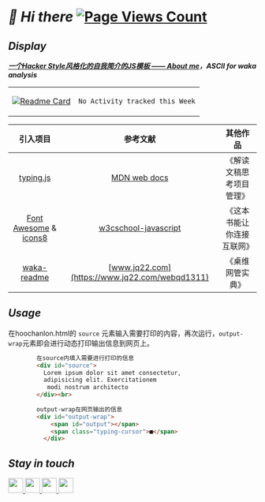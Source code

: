 # ***📌 Hi there*** [![Page Views Count](https://badges.toozhao.com/badges/01EYZA4ZV2SR5YWGNVWBWM1RM5/blue.svg)](https://badges.toozhao.com/stats/01EYZA4ZV2SR5YWGNVWBWM1RM5 "Get your own page views count badge on badges.toozhao.com")

## ***Display***




***[一个Hacker Style风格化的自我简介的JS模板 —— About me](https://hoochanlon.github.io/hoochanlon)，ASCII for waka analysis*** 

<table width="800px">
<tr>
<td>

[![Readme Card](https://github-readme-stats.vercel.app/api/pin/?username=dyweb&repo=awesome-resume-for-chinese)](https://github.com/dyweb/awesome-resume-for-chinese)

</td>
<td>

<!--START_SECTION:waka-->
```text
No Activity tracked this Week
```
<!--END_SECTION:waka-->

</td>
</tr>
</table>

|引入项目|参考文献|其他作品|
|:-:|:-:|:-:|
|[typing.js](https://github.com/coffeedeveloper/typing.js) |[MDN web docs](https://developer.mozilla.org/en-US/docs/Web/JavaScript)|《解读文稿思考项目管理》|
|[Font Awesome](https://www.thinkcmf.com/font/search/index.html) & [icons8](https://icons8.com)|[w3cschool-javascript](https://www.w3school.com.cn/js/index.asp)|《这本书能让你连接互联网》|
| [waka-readme](https://github.com/athul/waka-readme)|[www.jq22.com](https://www.jq22.com/webqd1311)|《桌维网管实典》|



## ***Usage***

在hoochanlon.html的 `source` 元素输入需要打印的内容，再次运行，`output-wrap`元素即会进行动态打印输出信息到网页上。

```html
        在source内填入需要进行打印的信息
        <div id="source">
          Lorem ipsum dolor sit amet consectetur,
          adipisicing elit. Exercitationem
           modi nostrum architecto 
        </div><br>
     
        output-wrap在网页输出的信息
        <div id="output-wrap">
            <span id="output"></span>
            <span class="typing-cursor">■</span>
          </div>
```

<!--
![test.gif](https://i.loli.net/2020/06/15/1WSwQ3MkUixV4jP.gif)
-->

## ***Stay in touch***

<a href="https://hoochanlon.github.io">
<img height="30" width="30" img src="https://img.icons8.com/ios-filled/50/000000/github-2.png"/>
</a>

<a href="mailto:hoochanlon@outlook.com">
<img height="30" width="30" img src="https://img.icons8.com/material/50/000000/important-mail.png"/>
</a>

<a href="https://hoochanlon.github.io/assets/qr/wx.png">
        <img height="30" width="30" img src="https://img.icons8.com/ios-filled/48/000000/weixing.png"/>
 <!-- <img height="30" width="30" src="https://www.flaticon.com/svg/vstatic/svg/51/51834.svg?token=exp=1618735065~hmac=db3a891731ddfe2d9cd4bda13945c624">-->
</a>

<a href="https://steamcommunity.com/profiles/76561199012286628/">
        <img height="30" width="30" img src="https://img.icons8.com/ios-filled/50/000000/steam-circled.png"/>
</a>


